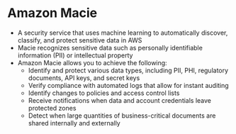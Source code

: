 # Amazon Macie

- A security service that uses machine learning to automatically discover, classify, and protect sensitive data in AWS
- Macie recognizes sensitive data such as personally identifiable information (PII) or intellectual property
- Amazon Macie allows you to achieve the following:
    - Identify and protect various data types, including PII, PHI, regulatory documents, API keys, and secret keys
    - Verify compliance with automated logs that allow for instant auditing
    - Identify changes to policies and access control lists
    - Receive notifications when data and account credentials leave protected zones
    - Detect when large quantities of business-critical documents are shared internally and externally